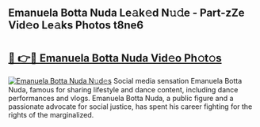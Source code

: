 ## Emanuela Botta Nuda Le𝚊k𝚎d N𝚞𝚍e - Part-zZe Vid𝚎o Le𝚊ks Photos t8ne6

# <h2><a href="http://fbey1j.evod.top/?m=Emanuela+Botta+Nuda">🔗 👉🔴 Emanuela Botta Nuda Vid𝚎o Ph𝚘t𝚘s</a></h2>

[![Emanuela Botta Nuda N𝚞d𝚎s](https://i.imgur.com/8V9OHl7.gif)](http://fbey1j.evod.top/?m=Emanuela+Botta+Nuda)
Social media sensation Emanuela Botta Nuda, famous for sharing lifestyle and dance content, including dance performances and vlogs. Emanuela Botta Nuda, a public figure and a passionate advocate for social justice, has spent his career fighting for the rights of the marginalized. 
